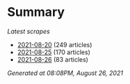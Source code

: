 # Summary
*Latest scrapes*
* [2021-08-20](https://github.com/nuuuwan/news_lk/blob/data/news_lk.2021-08-20.json) (249 articles)
* [2021-08-25](https://github.com/nuuuwan/news_lk/blob/data/news_lk.2021-08-25.json) (170 articles)
* [2021-08-26](https://github.com/nuuuwan/news_lk/blob/data/news_lk.2021-08-26.json) (83 articles)

*Generated at 08:08PM, August 26, 2021*